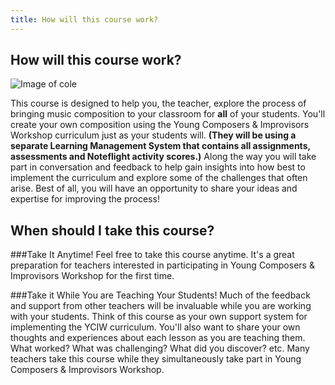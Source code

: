 ```yaml
---
title: How will this course work?
---
```


## How will this course work?

![Image of cole]({{site.baseurl}}/img/cole.png)

This course is designed to help you, the teacher, explore the process of bringing music composition to your classroom for **all** of your students. You'll create your own composition using the Young Composers & Improvisors Workshop curriculum just as your students will. **(They will be using a separate Learning Management System that contains all assignments, assessments and Noteflight activity scores.)**  Along the way you will take part in conversation and feedback to help gain insights into how best to implement the curriculum and explore some of the challenges that often arise. Best of all, you will have an opportunity to share your ideas and expertise for improving the process! 

## When should I take this course?

###Take It Anytime!
Feel free to take this course anytime. It's a great preparation for teachers interested in participating in Young Composers & Improvisors Workshop for the first time.   

###Take it While You are Teaching Your Students!
Much of the feedback and support from other teachers will be invaluable while you are working with your students. Think of this course as your own support system for implementing the YCIW curriculum. You'll also want to share your own thoughts and experiences about each lesson as you are teaching them. What worked? What was challenging? What did you discover? etc. Many teachers take this course while they simultaneously take part in Young Composers & Improvisors Workshop. 



